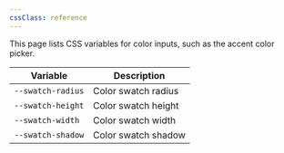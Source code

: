 ```yaml
---
cssClass: reference
---
```


This page lists CSS variables for color inputs, such as the accent color picker.

| Variable          | Description         |
| ----------------- | ------------------- |
| `--swatch-radius` | Color swatch radius |
| `--swatch-height` | Color swatch height |
| `--swatch-width`  | Color swatch width  |
| `--swatch-shadow` | Color swatch shadow |
